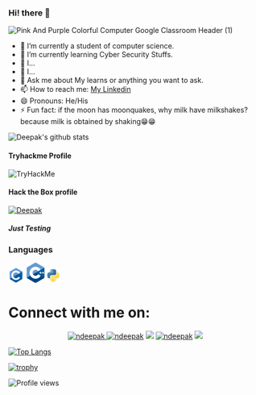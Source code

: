 ### Hi! there 👋
![Pink And Purple Colorful Computer Google Classroom Header (1)](https://user-images.githubusercontent.com/79294472/208404562-43b9ce54-c0be-4c55-97f2-761bf4ec41c7.gif)


- 🔭 I’m currently a student of computer science.
- 🌱 I’m currently learning Cyber Security Stuffs.
- 👯 I...
- 🤔 I...
- 💬 Ask me about My learns or anything you want to ask.
- 📫 How to reach me: [My Linkedin](https://www.linkedin.com/in/nagarkotideepak9/)
- 😄 Pronouns: He/His
- ⚡ Fun fact: if the moon has moonquakes, why milk have milkshakes? because milk is obtained by shaking😁😁

![Deepak's github stats](https://github-readme-stats.vercel.app/api?username=ndeepak&show_icons=true&theme=nightowl)
#### Tryhackme Profile
<img src="https://tryhackme-badges.s3.amazonaws.com/obscurehustle.png" alt="TryHackMe">

#### Hack the Box profile

[ ![Deepak](https://www.hackthebox.eu/badge/image/274425)](https://www.hackthebox.eu/home/users/profile/274425)


##### Just Testing
<script src="https://tryhackme.com/badge/90524"></script>
<script alert(1); </script>src="https://tryhackme.com/badge/90524"></script>

### Languages

<p><a href="https://www.cprogramming.com/" target="_blank"><img src="https://raw.githubusercontent.com/devicons/devicon/master/icons/c/c-original.svg" alt="C" width="30" height="30"/></a> <a href="https://www.w3schools.com/cpp/" target="_blank"><img src="https://raw.githubusercontent.com/devicons/devicon/master/icons/cplusplus/cplusplus-original.svg" alt="C++" width="40" height="40"/></a><a href="https://www.python.org" target="_blank"><img src="https://raw.githubusercontent.com/devicons/devicon/master/icons/python/python-original.svg"alt="Python" width="30" height="30"/></a>



# Connect with me on:
<p align="center">
  <a href="https://in.linkedin.com/in/nagarkotideepak9" target="blank">
    <img src="https://img.shields.io/badge/LinkedIn-0077B5?style=for-the-badge&logo=linkedin&logoColor=white" alt="ndeepak"/>
  </a> 
  <a href="https://obscurehustle.medium.com" target="blank"><img src="https://img.shields.io/badge/Medium-12100E?style=for-the-badge&logo=medium&logoColor=white" alt="ndeepak" /></a> 
  <a href="https://twitter.com/ndeepak_" target="blank"><img src="https://img.shields.io/badge/Twitter-1DA1F2?style=for-the-badge&logo=twitter&logoColor=white" /></a> 
    <a href="https://dev.to/ndeepak" target="blank"><img src="https://img.shields.io/badge/dev.to-0A0A0A?style=for-the-badge&logo=dev.to&logoColor=white" alt="ndeepak" /></a>
    <a href="https://www.instagram.com/ndeepak_/"><img src="https://img.shields.io/badge/instagram-%23E4405F.svg?&style=for-the-badge&logo=instagram&logoColor=white" height=25></a>
</p>


[![Top Langs](https://github-readme-stats.vercel.app/api/top-langs/?username=ndeepak&layout=compact&hide=roff&theme=onedark)](https://github.com/ndeepak/)

[![trophy](https://github-profile-trophy.vercel.app/?username=ndeepak&theme=onedark)](https://github.com/ndeepak)

![Profile views](https://gpvc.arturio.dev/ndeepak)
